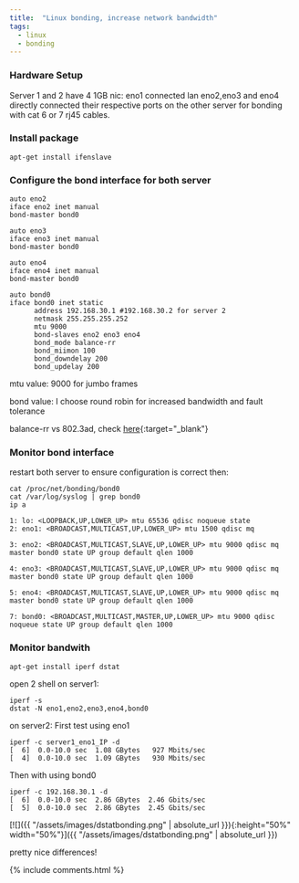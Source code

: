 ```yaml
---
title:  "Linux bonding, increase network bandwidth"
tags:
  - linux
  - bonding
---
```


### Hardware Setup
Server 1 and 2 have 4 1GB nic:
eno1 connected lan
eno2,eno3 and eno4 directly connected their respective ports on the other server for bonding with cat 6 or 7 rj45 cables.

### Install package
```shell
apt-get install ifenslave
```
### Configure the bond interface for both server
```shell
auto eno2
iface eno2 inet manual
bond-master bond0
 
auto eno3
iface eno3 inet manual
bond-master bond0
 
auto eno4
iface eno4 inet manual
bond-master bond0
 
auto bond0
iface bond0 inet static
      address 192.168.30.1 #192.168.30.2 for server 2 
      netmask 255.255.255.252
      mtu 9000
      bond-slaves eno2 eno3 eno4
      bond_mode balance-rr
      bond_miimon 100
      bond_downdelay 200
      bond_updelay 200
```

mtu value:
9000 for jumbo frames

bond value:
I choose round robin for increased bandwidth and fault tolerance

balance-rr vs 802.3ad, check [here](http://www.enterprisenetworkingplanet.com/linux_unix/article.php/3850636/Understanding-NIC-Bonding-with-Linux.htm){:target="_blank"}

### Monitor bond interface
restart both server to ensure configuration is correct then:
```shell
cat /proc/net/bonding/bond0
cat /var/log/syslog | grep bond0
ip a
```
```shell
1: lo: <LOOPBACK,UP,LOWER_UP> mtu 65536 qdisc noqueue state 
2: eno1: <BROADCAST,MULTICAST,UP,LOWER_UP> mtu 1500 qdisc mq 
 
3: eno2: <BROADCAST,MULTICAST,SLAVE,UP,LOWER_UP> mtu 9000 qdisc mq master bond0 state UP group default qlen 1000
 
4: eno3: <BROADCAST,MULTICAST,SLAVE,UP,LOWER_UP> mtu 9000 qdisc mq master bond0 state UP group default qlen 1000
 
5: eno4: <BROADCAST,MULTICAST,SLAVE,UP,LOWER_UP> mtu 9000 qdisc mq master bond0 state UP group default qlen 1000
 
7: bond0: <BROADCAST,MULTICAST,MASTER,UP,LOWER_UP> mtu 9000 qdisc noqueue state UP group default qlen 1000
```
### Monitor bandwith
```shell
apt-get install iperf dstat
```
open 2 shell on server1:

```shell
iperf -s
dstat -N eno1,eno2,eno3,eno4,bond0
```
on server2:
First test using eno1
```shell
iperf -c server1_eno1_IP -d
[  6]  0.0-10.0 sec  1.08 GBytes   927 Mbits/sec
[  4]  0.0-10.0 sec  1.09 GBytes   930 Mbits/sec
```
Then with using bond0
```shell
iperf -c 192.168.30.1 -d
[  6]  0.0-10.0 sec  2.86 GBytes  2.46 Gbits/sec
[  5]  0.0-10.0 sec  2.86 GBytes  2.45 Gbits/sec
```

[![]({{ "/assets/images/dstatbonding.png" | absolute_url }}){:height="50%" width="50%"}]({{ "/assets/images/dstatbonding.png" | absolute_url }})

pretty nice differences!

{% include comments.html %}